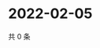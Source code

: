 # 2022-02-05

共 0 条

<!-- BEGIN WEIBO -->
<!-- 最后更新时间 Sat Feb 05 2022 08:43:53 GMT+0800 (China Standard Time) -->

<!-- END WEIBO -->
